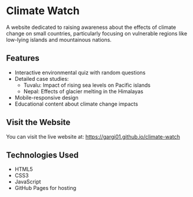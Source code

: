 # Climate Watch

A website dedicated to raising awareness about the effects of climate change on small countries, particularly focusing on vulnerable regions like low-lying islands and mountainous nations.

## Features

- Interactive environmental quiz with random questions
- Detailed case studies:
  - Tuvalu: Impact of rising sea levels on Pacific islands
  - Nepal: Effects of glacier melting in the Himalayas
- Mobile-responsive design
- Educational content about climate change impacts

## Visit the Website

You can visit the live website at: https://gargi01.github.io/climate-watch

## Technologies Used

- HTML5
- CSS3
- JavaScript
- GitHub Pages for hosting 